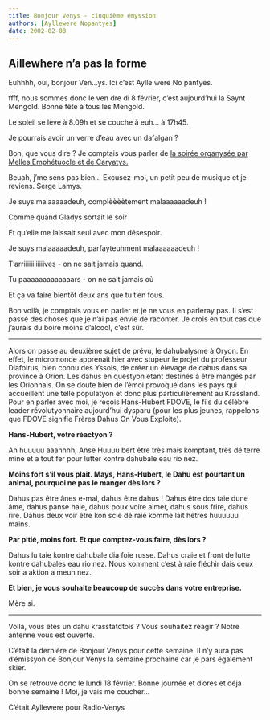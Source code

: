 ```yaml
---
title: Bonjour Venys - cinquième émyssion
authors: [Ayllewere Nopantyes]
date: 2002-02-08
---
```


## Aillewhere n’a pas la forme

Euhhhh, oui, bonjour Ven...ys. Ici c’est Aylle were No pantyes.

ffff, nous sommes donc le ven dre di 8 février, c’est aujourd’hui la Saynt Mengold. Bonne fête à tous les Mengold.

Le soleil se lève à 8.09h et se couche à euh... à 17h45.

Je pourrais avoir un verre d’eau avec un dafalgan ?

Bon, que vous dire ? Je comptais vous parler de [la soirée organysée par Melles Emphétuocle et de Caryatys.](../1016)

Beuah, j’me sens pas bien... Excusez-moi, un petit peu de musique et je reviens. Serge Lamys.

Je suys malaaaaadeuh, complèèèètement malaaaaaadeuh !

Comme quand Gladys sortait le soir

Et qu’elle me laissait seul avec mon désespoir.

Je suys malaaaaadeuh, parfayteuhment malaaaaaadeuh !

T’arriiiiiiiiiiiives - on ne sait jamais quand.

Tu paaaaaaaaaaaaars - on ne sait jamais où

Et ça va faire bientôt deux ans que tu t’en fous.

Bon voilà, je comptais vous en parler et je ne vous en parleray pas. Il s’est passé des choses que je n’ai pas envie de raconter. Je crois en tout cas que j’aurais du boire moins d’alcool, c’est sûr.

---

Alors on passe au deuxième sujet de prévu, le dahubalysme à Oryon. En effet, le micromonde apprenait hier avec stupeur le projet du professeur Diafoirus, bien connu des Yssois, de créer un élevage de dahus dans sa province à Orion. Les dahus en questyon étant destinés à être mangés par les Orionnais. On se doute bien de l’émoi provoqué dans les pays qui accueillent une telle populatyon et donc plus particulièrement au Krassland. Pour en parler avec moi, je reçois Hans-Hubert FDOVE, le fils du célèbre leader révolutyonnaire aujourd’hui dysparu (pour les plus jeunes, rappelons que FDOVE signifie Frères Dahus On Vous Exploite).

**Hans-Hubert, votre réactyon ?**

Ah huuuuu aaahhhh, Anse Huuuu bert être très mais komptant, très dé terre mine et a tout fer pour lutter kontre dahubale eau rio nez.

**Moins fort s’il vous plait. Mays, Hans-Hubert, le Dahu est pourtant un animal, pourquoi ne pas le manger dès lors ?**

Dahus pas être ânes e-mal, dahus être dahus ! Dahus être dos taie dune âme, dahus panse haie, dahus poux voire aimer, dahus sous frire, dahus rire. Dahus deux voir être kon scie dé raie komme lait hêtres huuuuuu mains.

**Par pitié, moins fort. Et que comptez-vous faire, dès lors ?**

Dahus lu taie kontre dahubale dia foie russe. Dahus craie et front de lutte kontre dahubales eau rio nez. Nous komment c’est à raie fléchir dais ceux soir a aktion a meuh nez.

**Et bien, je vous souhaite beaucoup de succès dans votre entreprise.**

Mère si.

---

Voilà, vous êtes un dahu krasstatdtois ? Vous souhaitez réagir ? Notre antenne vous est ouverte.

C’était la dernière de Bonjour Venys pour cette semaine. Il n’y aura pas d’émissyon de Bonjour Venys la semaine prochaine car je pars également skier.

On se retrouve donc le lundi 18 février. Bonne journée et d’ores et déjà bonne semaine ! Moi, je vais me coucher...

C’était Ayllewere pour Radio-Venys